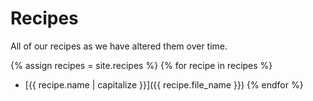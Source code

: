 # Recipes

All of our recipes as we have altered them over time.

{% assign recipes = site.recipes %}
{% for recipe in recipes %}
  * [{{ recipe.name | capitalize }}]({{ recipe.file_name }})
{% endfor %}